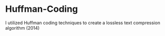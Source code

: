 # Huffman-Coding
I utilized Huffman coding techniques to create a lossless text compression algorithm (2014)
